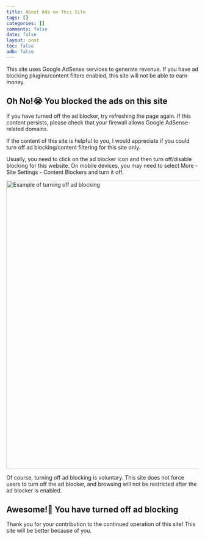 ```yaml
---
title: About Ads on This Site
tags: []
categories: []
comments: false
date: false
layout: post
toc: false
adb: false
---
```


This site uses Google AdSense services to generate revenue. If you have ad blocking plugins/content filters enabled, this site will not be able to earn money.

<div class="tloC is-hidden">

## Oh No!😭 You blocked the ads on this site

If you have turned off the ad blocker, try refreshing the page again. If this content persists, please check that your firewall allows Google AdSense-related domains.

If the content of this site is helpful to you, I would appreciate if you could turn off ad blocking/content filtering for this site only.<!-- Of course, you can also choose to [donate](/transfer/) for me -->

Usually, you need to click on the ad blocker icon and then turn off/disable blocking for this website. On mobile devices, you may need to select More - Site Settings - Content Blockers and turn it off.

<picture>
  <source src="https://cdn.ze3kr.com/6T-behmofKYLsxlrK0l_MQ/2ebc204f-414d-4d7d-7352-092f594df501/extra" media="(prefers-color-scheme: dark)" width="1148" height="752">
  <source src="https://cdn.ze3kr.com/6T-behmofKYLsxlrK0l_MQ/a23c92bc-4e8a-4e20-4671-939a3005c301/extra" media="(prefers-color-scheme: light)" width="1152" height="756">
  <img src="https://cdn.ze3kr.com/6T-behmofKYLsxlrK0l_MQ/a23c92bc-4e8a-4e20-4671-939a3005c301/extra" alt="Example of turning off ad blocking" width="1152" height="756" data-raw="true"/>
</picture>

Of course, turning off ad blocking is voluntary. This site does not force users to turn off the ad blocker, and browsing will not be restricted after the ad blocker is enabled.

</div>

<div class="tloD">

## Awesome!🎉 You have turned off ad blocking

Thank you for your contribution to the continued operation of this site! This site will be better because of you.

</div>

